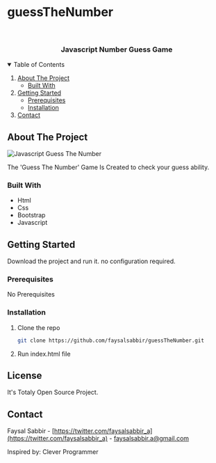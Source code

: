 # guessTheNumber

<!-- PROJECT LOGO -->
<br />
<p align="center">

  <h3 align="center">Javascript Number Guess Game</h3>
</p>


<!-- TABLE OF CONTENTS -->
<details open="open">
  <summary>Table of Contents</summary>
  <ol>
    <li>
      <a href="#about-the-project">About The Project</a>
      <ul>
        <li><a href="#built-with">Built With</a></li>
      </ul>
    </li>
    <li>
      <a href="#getting-started">Getting Started</a>
      <ul>
        <li><a href="#prerequisites">Prerequisites</a></li>
        <li><a href="#installation">Installation</a></li>
      </ul>
    </li>
    <li><a href="#contact">Contact</a></li>
  </ol>
</details>



<!-- ABOUT THE PROJECT -->
## About The Project

<img src="https://user-images.githubusercontent.com/74638413/101012696-6a98ed00-358d-11eb-856d-50ab2e6ca60a.png" alt="Javascript Guess The Number">

The 'Guess The Number' Game Is Created to check your guess ability.

### Built With

* Html
* Css
* Bootstrap
* Javascript

<!-- GETTING STARTED -->
## Getting Started

Download the project and run it. no configuration required.

### Prerequisites

No Prerequisites

### Installation

1. Clone the repo
   ```sh
   git clone https://github.com/faysalsabbir/guessTheNumber.git
   ```
2. Run  index.html file 


<!-- LICENSE -->
## License

It's Totaly Open Source Project.


<!-- CONTACT -->
## Contact

Faysal Sabbir - [https://twitter.com/faysalsabbir_a](https://twitter.com/faysalsabbir_a) - faysalsabbir.a@gmail.com

<!--Project Link: [Guess The Number](https://github.com/faysalsabbir/guessTheNumber)-->
Inspired by: Clever Programmer


